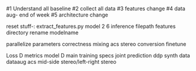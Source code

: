 #1 Understand all baseline
#2 collect all data
#3 features change
#4 data aug- end of week
#5 architecture change


reset stuff-:
extract_features.py
model 2 6
inference filepath
features directory rename
modelname




parallelize
parameters correctness
mixing
acs stereo
conversion
finetune








Loss D
metrics
model    D
main
training specs
joint prediction
ddp
synth data
dataaug
acs
mid-side stereo/left-right stereo